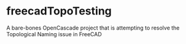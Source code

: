 # freecadTopoTesting
A bare-bones OpenCascade project that is attempting to resolve the Topological Naming issue in FreeCAD

